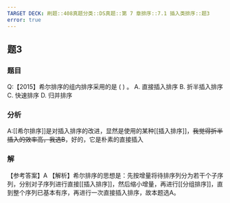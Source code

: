 ```yaml
---
TARGET DECK: 刷题::408真题分类::DS真题::第 7 章排序::7.1 插入类排序::题3
error: true
---
```

## 题3
### 题目
Q:【2015】希尔排序的组内排序采用的是 ( ) 。 
A. 直接插入排序 
B. 折半插入排序 
C. 快速排序 
D. 归并排序
### 分析
A:[[希尔排序]]是对插入排序的改进，显然是使用的某种[[插入排序]]，~~我觉得折半插入的效率高，我选B~~，好的，它是朴素的直接插入
### 解
【参考答案】A
【解析】希尔排序的思想是：先按增量将待排序列分为若干个子序列，分别对子序列进行直接[[插入排序]]，然后缩小增量，再进行[[分组排序]]，直到整个序列已基本有序，再进行一次直接插入排序，故本题选A。
<!--ID: 1732188632587-->

